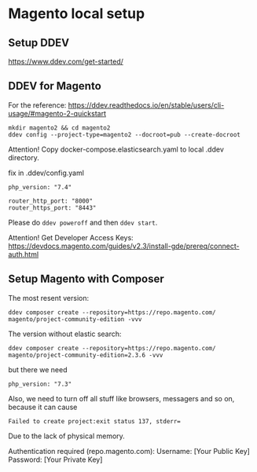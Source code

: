 # Magento local setup

## Setup DDEV

https://www.ddev.com/get-started/

## DDEV for Magento

For the reference: https://ddev.readthedocs.io/en/stable/users/cli-usage/#magento-2-quickstart

```
mkdir magento2 && cd magento2
ddev config --project-type=magento2 --docroot=pub --create-docroot
```
Attention! Copy docker-compose.elasticsearch.yaml to local .ddev directory.

fix in .ddev/config.yaml

```
php_version: "7.4"

router_http_port: "8000"
router_https_port: "8443"
```

Please do ```ddev poweroff``` and then ```ddev start```.

Attention! Get Developer Access Keys: https://devdocs.magento.com/guides/v2.3/install-gde/prereq/connect-auth.html

## Setup Magento with Composer

The most resent version:
```
ddev composer create --repository=https://repo.magento.com/ magento/project-community-edition -vvv
```
The version without elastic search:
```
ddev composer create --repository=https://repo.magento.com/ magento/project-community-edition=2.3.6 -vvv
```
but there we need 
```
php_version: "7.3"
```
Also, we need to turn off all stuff like browsers, messagers and so on,
because it can cause 
```
Failed to create project:exit status 137, stderr=
```
Due to the lack of physical memory. 

Authentication required (repo.magento.com):
      Username: [Your Public Key]
      Password: [Your Private Key]
